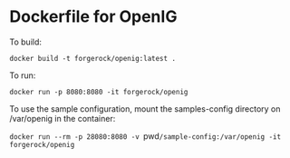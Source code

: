 # Dockerfile for OpenIG

To build:

`docker build -t forgerock/openig:latest . `

To run:

`docker run -p 8080:8080 -it forgerock/openig`

To use the sample configuration, mount the samples-config directory on /var/openig in the container:

`docker run --rm -p 28080:8080 -v `pwd`/sample-config:/var/openig -it forgerock/openig`
